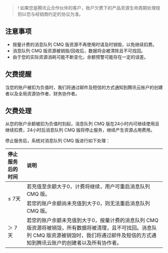 >! 如果您是腾讯云合作伙伴的客户，账户欠费下的产品资源生命周期处理规则以您与经销商约定的协议为准。

## 注意事项

- 按量计费的消息队列 CMQ 版资源不再使用时请及时销毁，以免继续扣费。
- 消息队列 CMQ 版资源被销毁/回收后，数据将会被清除且不可找回。
- 由于您的实际资源消耗可能不断变化，余额预警可能存在一定的误差。

## 欠费提醒

当您的账户被扣为负值时，我们将通过邮件及短信的方式通知到腾讯云账户的创建者以及全局资源协作者、财务协作者。

## 欠费处理

从您的账户余额被扣为负值时刻起，消息队列 CMQ 版在24小时内可继续使用且继续扣费，24小时后消息队列 CMQ 版将停止服务，继续产生资源占用费用。

停止服务后，系统对消息队列 CMQ 版进行如下处理：

<table>
<thead>
<tr>
<th align="left">停止服务后的时间</th>
<th align="left">说明</th>
</tr>
</thead>
<tbody><tr>
<td align="left" rowspan="2">≤ 7天</td>
<td align="left">若充值至余额大于0，计费将继续，用户可重启消息队列 CMQ 版。</td>
</tr>
<tr>
<td align="left">若您的账户余额尚未充值到大于0，则无法重启消息队列 CMQ 版。</td>
</tr>
<tr>
<td align="left">＞ 7天</td>
<td align="left">若您的账户余额未充值到大于0，按量计费的消息队列 CMQ 版资源将被销毁，所有数据将被清理，且不可找回。消息队列 CMQ 版资源被销毁时，我们将通过邮件及短信的方式通知到腾讯云账户的创建者以及所有协作者。</td>
</tr>
</tbody></table>

